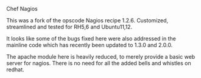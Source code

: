 Chef Nagios

This was a fork of the opscode Nagios recipe 1.2.6. Customized, streamlined and tested for RH5,6 and Ubuntu11,12.

It looks like some of the bugs fixed here were also addressed in the mainline code which has recently been updated 
to 1.3.0 and 2.0.0.

The apache module here is heavily reduced, to merely provide a basic web server for nagios.  There is no need for all
the added bells and whistles on redhat.




